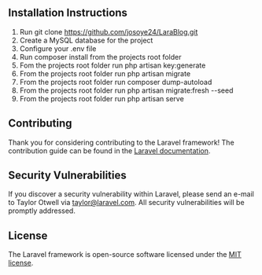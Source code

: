 ## Installation Instructions

1. Run git clone https://github.com/josoye24/LaraBlog.git
2. Create a MySQL database for the project
3. Configure your .env file
4. Run composer install from the projects root folder
5. Fom the projects root folder run php artisan key:generate
6. From the projects root folder run php artisan migrate
7. From the projects root folder run composer dump-autoload
8. From the projects root folder run php artisan migrate:fresh --seed
9. From the projects root folder run php artisan serve


## Contributing

Thank you for considering contributing to the Laravel framework! The contribution guide can be found in the [Laravel documentation](https://laravel.com/docs/contributions).

## Security Vulnerabilities

If you discover a security vulnerability within Laravel, please send an e-mail to Taylor Otwell via [taylor@laravel.com](mailto:taylor@laravel.com). All security vulnerabilities will be promptly addressed.

## License

The Laravel framework is open-source software licensed under the [MIT license](https://opensource.org/licenses/MIT).
